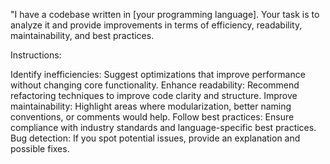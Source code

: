 "I have a codebase written in [your programming language]. Your task is to analyze it and provide improvements in terms of efficiency, readability, maintainability, and best practices.

Instructions:

Identify inefficiencies: Suggest optimizations that improve performance without changing core functionality.
Enhance readability: Recommend refactoring techniques to improve code clarity and structure.
Improve maintainability: Highlight areas where modularization, better naming conventions, or comments would help.
Follow best practices: Ensure compliance with industry standards and language-specific best practices.
Bug detection: If you spot potential issues, provide an explanation and possible fixes.
